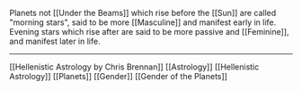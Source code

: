 Planets not [[Under the Beams]] which rise before the [[Sun]] are called "morning stars", said to be more [[Masculine]] and manifest early in life. Evening stars which rise after are said to be more passive and [[Feminine]], and manifest later in life. 

---
[[Hellenistic Astrology by Chris Brennan]]
[[Astrology]]
[[Hellenistic Astrology]]
[[Planets]]
[[Gender]]
[[Gender of the Planets]]